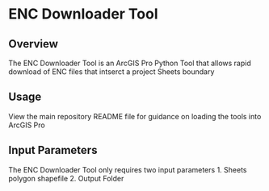 # ENC Downloader Tool

## Overview
The ENC Downloader Tool is an ArcGIS Pro Python Tool that allows rapid download of ENC files that intserct a project Sheets boundary

## Usage
View the main repository README file for guidance on loading the tools into ArcGIS Pro

## Input Parameters
The ENC Downloader Tool only requires two input parameters
    1. Sheets polygon shapefile
    2. Output Folder